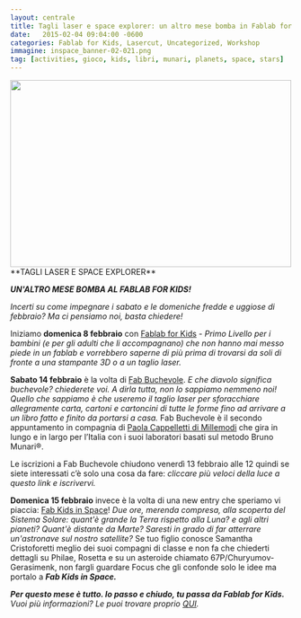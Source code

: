 ```yaml
---
layout: centrale
title: Tagli laser e space explorer: un altro mese bomba in Fablab for Kids!
date:   2015-02-04 09:04:00 -0600
categories: Fablab for Kids, Lasercut, Uncategorized, Workshop
immagine: inspace_banner-02-021.png
tag: [activities, gioco, kids, libri, munari, planets, space, stars]
---
```

<img src="/img/blog/inspace_banner-02-021.png" width="500" height="333">
**TAGLI LASER E SPACE EXPLORER**

**_UN'ALTRO MESE BOMBA AL FABLAB FOR KIDS!_**    

_Incerti su come impegnare i sabato e le domeniche fredde e uggiose di febbraio? Ma ci pensiamo noi, basta chiedere!_

Iniziamo **domenica 8 febbraio** con [Fablab for Kids](https://www.eventbrite.it/e/biglietti-fablab-4-kids-8-febbraio-15454840845) - _Primo Livello per i bambini (e per gli adulti che li accompagnano) che non hanno mai messo piede in un fablab e vorrebbero saperne di più prima di trovarsi da soli di fronte a una stampante 3D o a un taglio laser._

**Sabato 14 febbraio** è la volta di [Fab Buchevole](https://www.eventbrite.it/e/biglietti-fab-buchevole-14-febbraio-15455184874).
_E che diavolo significa buchevole? chiederete voi. A dirla tutta, non lo sappiamo nemmeno noi! Quello che sappiamo è che useremo il taglio laser per sforacchiare allegramente carta, cartoni e cartoncini di tutte le forme fino ad arrivare a un libro fatto e finito da portarsi a casa._
Fab Buchevole è il secondo appuntamento in compagnia di [Paola Cappelletti di Millemodi](http://www.millemodi.org/) che gira in lungo e in largo per l’Italia con i suoi laboratori basati sul metodo Bruno Munari®.

Le iscrizioni a Fab Buchevole chiudono venerdì 13 febbraio alle 12 quindi se siete interessati c’è solo una cosa da fare: _cliccare più veloci della luce a questo link e iscrivervi._

**Domenica 15 febbraio** invece è la volta di una new entry che speriamo vi piaccia: [Fab Kids in Space](https://www.eventbrite.it/e/biglietti-fab-4-kids-in-space-15-febbraio-15455152778)! _Due ore, merenda compresa, alla scoperta del Sistema Solare: quant'è grande la Terra rispetto alla Luna? e agli altri pianeti? Quant'è distante da Marte? Saresti in grado di far atterrare un'astronave sul nostro satellite?_ Se tuo figlio conosce Samantha Cristoforetti meglio dei suoi compagni di classe e non fa che chiederti dettagli su Philae, Rosetta e su un asteroide chiamato 67P/Churyumov-Gerasimenk, non fargli guardare Focus che gli confonde solo le idee ma portalo a _**Fab Kids in Space.**_

_**Per questo mese è tutto. Io passo e chiudo, tu passa da Fablab for Kids.**
Vuoi più informazioni? Le puoi trovare proprio [QUI](http://fablabtorino.org/eventi/)._

